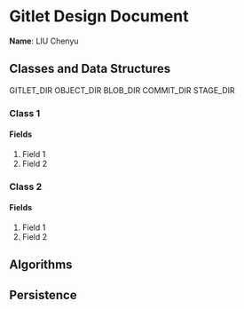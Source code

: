 # Gitlet Design Document

**Name**: LIU Chenyu

## Classes and Data Structures
GITLET_DIR
    OBJECT_DIR
        BLOB_DIR
        COMMIT_DIR
    STAGE_DIR
### Class 1

#### Fields

1. Field 1
2. Field 2


### Class 2

#### Fields

1. Field 1
2. Field 2


## Algorithms

## Persistence

